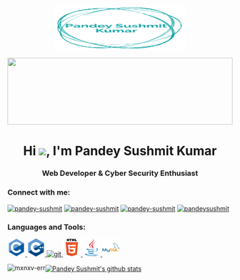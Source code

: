<p align="center">
  <img src="LogoMakr-9QcNsD.png" width="300" height="100">
</p>	
<img src="https://raw.githubusercontent.com/matfantinel/matfantinel/master/waves.svg" width="100%" height="150">
<h1 align="center">Hi <img src="https://raw.githubusercontent.com/MartinHeinz/MartinHeinz/master/wave.gif" width="30px">, I'm Pandey Sushmit Kumar</h1>
<h3 align="center">Web Developer & Cyber Security Enthusiast</h3>

<h3 align="left">Connect with me:</h3>
<p align="left">
<a href="https://linkedin.com/in/pandey-sushmit" target="blank"><img align="center" src="https://cdn-icons-png.flaticon.com/512/145/145807.png" alt="pandey-sushmit" height="40" width="40" /></a>  <a href="https://www.codechef.com/users/pandeysushmit" target="blank"><img align="center" src="https://i.pinimg.com/originals/c5/d9/fc/c5d9fc1e18bcf039f464c2ab6cfb3eb6.jpg" alt="pandey-sushmit" height="40" width="40" /></a>  <a href="https://leetcode.com/pandey_sushmit/" target="blank"><img align="center" src="https://upload.wikimedia.org/wikipedia/commons/1/19/LeetCode_logo_black.png" alt="pandey-sushmit" height="40" width="40" /></a>  <a href="https://www.hackerrank.com/pandeysushmit" target="blank"><img align="center" src="https://upload.wikimedia.org/wikipedia/commons/4/40/HackerRank_Icon-1000px.png" alt="pandeysushmit" height="40" width="40" /></a>
  
</p>

<h3 align="left">Languages and Tools:</h3>
<p align="left"> <a href="https://www.cprogramming.com/" target="_blank" rel="noreferrer"> <img src="https://raw.githubusercontent.com/devicons/devicon/master/icons/c/c-original.svg" alt="c" width="40" height="40"/> </a> <a href="https://www.w3schools.com/cpp/" target="_blank" rel="noreferrer"> <img src="https://raw.githubusercontent.com/devicons/devicon/master/icons/cplusplus/cplusplus-original.svg" alt="cplusplus" width="40" height="40"/> </a> <a href="https://www.w3schools.com/cs/" target="_blank" rel="noreferrer"><img src="https://www.vectorlogo.zone/logos/git-scm/git-scm-icon.svg" alt="git" width="40" height="40"/> </a> <a href="https://www.w3.org/html/" target="_blank" rel="noreferrer"> <img src="https://raw.githubusercontent.com/devicons/devicon/master/icons/html5/html5-original-wordmark.svg" alt="html5" width="40" height="40"/> </a> <a href="https://www.java.com" target="_blank" rel="noreferrer"> <img src="https://raw.githubusercontent.com/devicons/devicon/master/icons/java/java-original.svg" alt="java" width="40" height="40"/><a href="https://www.mysql.com/" target="_blank" rel="noreferrer"> <img src="https://raw.githubusercontent.com/devicons/devicon/master/icons/mysql/mysql-original-wordmark.svg" alt="mysql" width="40" height="40"/> </a></p>

<p><img align="left" src="https://github-readme-stats.vercel.app/api/top-langs?username=pandeysushmit&show_icons=true&theme=tokyonight&locale=en&&langs_count=6" alt="mxnxv-err" /></p>




<p><a href="https://github.com/pandeysushmit/github-readme-stats"><img align="center" src="https://github-readme-stats.vercel.app/api?username=pandeysushmit&show_icons=true&theme=tokyonight&locale=en&hide_border=true" alt="Pandey Sushmit's github stats" /></a> </p>

